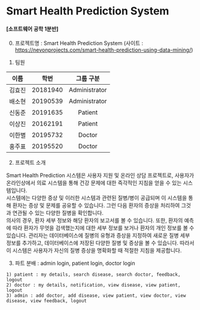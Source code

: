 # Smart Health Prediction System
#### [소프트웨어 공학 1분반]
0. 프로젝트명 : Smart Health Prediction System
(사이트 : https://nevonprojects.com/smart-health-prediction-using-data-mining/)

1. 팀원

|이름|학번|그룹 구분|
|---|---|:---:|
|김효진|20181940|Administrator|
|배소현|20190539|Administrator|
|신동준|20191635|Patient|
|이상진|20162191|Patient|
|이한별|20195732|Doctor|
|홍주표|20195520|Doctor|


2. 프로젝트 소개

Smart Health Prediction 시스템은 사용자 지원 및 온라인 상담 프로젝트로, 
사용자가 온라인상에서 의료 시스템을 통해 건강 문제에 대한 즉각적인 지침을 얻을 수 있는 시스템입니다.  
시스템에는 다양한 증상 및 이러한 시스템과 관련된 질병/병이 공급되며 이 시스템을 통해 환자는 증상 및 문제를 공유할 수 있습니다. 
그런 다음 환자의 증상을 처리하여 그것과 연관될 수 있는 다양한 질병을 확인합니다.  
의사의 경우, 환자 세부 정보와 해당 환자의 보고서를 볼 수 있습니다. 
또한, 환자의 예측에 따라 환자가 무엇을 검색했는지에 대한 세부 정보를 보거나 환자의 개인 정보를 볼 수 있습니다. 
관리자는 데이터베이스에 질병의 유형과 증상을 지정하여 새로운 질병 세부 정보를 추가하고, 데이터베이스에 저장된 다양한 질병 및 증상을 볼 수 있습니다. 
따라서 이 시스템은 사용자가 자신의 질병 증상을 명확화할 때 적절한 지침을 제공합니다.


3. 파트 분배 : admin login, patient login, doctor login
```
1) patient : my details, search disease, search doctor, feedback, logout
2) doctor : my details, notification, view disease, view patient, logout
3) admin : add doctor, add disease, view patient, view doctor, view disease, view feedback, logout
